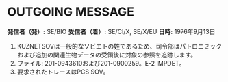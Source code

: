 # OUTGOING MESSAGE

**発信者（発）:** SE/BIO
**受信者（着）:** SE/CI/X, SE/X/EU
**日時:** 1976年9月13日

1. KUZNETSOVは一般的なソビエトの姓であるため、司令部はパトロニミックおよび追加の関連生物データの受領後に対象の参照を追跡します。
2. ファイル: 201-0943610および201-0900259。E-2 IMPDET。
3. 要求されたトレースはPCS SOV。